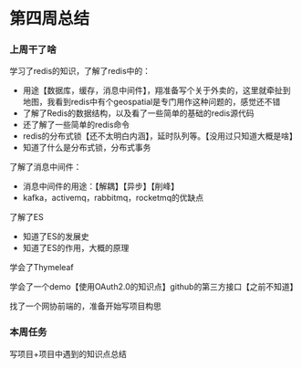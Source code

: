 # 第四周总结

### 上周干了啥

学习了redis的知识，了解了redis中的：

* 用途【数据库，缓存，消息中间件】，翔准备写个关于外卖的，这里就牵扯到地图，我看到redis中有个geospatial是专门用作这种问题的，感觉还不错
* 了解了Redis的数据结构，以及看了一些简单的基础的redis源代码
* 还了解了一些简单的redis命令
* redis的分布式锁【还不太明白内涵】，延时队列等。【没用过只知道大概是啥】
* 知道了什么是分布式锁，分布式事务

了解了消息中间件：

* 消息中间件的用途：【解耦】【异步】【削峰】
* kafka，activemq，rabbitmq，rocketmq的优缺点

了解了ES

* 知道了ES的发展史
* 知道了ES的作用，大概的原理

学会了Thymeleaf

学会了一个demo【使用OAuth2.0的知识点】github的第三方接口【之前不知道】

找了一个网协前端的，准备开始写项目构思

### 本周任务

写项目+项目中遇到的知识点总结